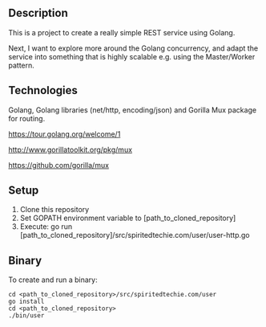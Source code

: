 Description
-----------

This is a project to create a really simple REST service using Golang.

Next, I want to explore more around the Golang concurrency, and adapt the service into something that is highly scalable e.g. using the Master/Worker pattern.

Technologies
------------

Golang, Golang libraries (net/http, encoding/json) and Gorilla Mux package for routing.

https://tour.golang.org/welcome/1

http://www.gorillatoolkit.org/pkg/mux

https://github.com/gorilla/mux

Setup
-----

1. Clone this repository
2. Set GOPATH environment variable to [path_to_cloned_repository]
3. Execute:
    go run [path_to_cloned_repository]/src/spiritedtechie.com/user/user-http.go

Binary
------

To create and run a binary:

    cd <path_to_cloned_repository>/src/spiritedtechie.com/user
    go install
    cd <path_to_cloned_repository>
    ./bin/user
